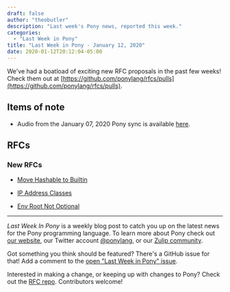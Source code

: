 ```yaml
---
draft: false
author: "theobutler"
description: "Last week's Pony news, reported this week."
categories:
  - "Last Week in Pony"
title: "Last Week in Pony - January 12, 2020"
date: 2020-01-12T20:12:04-05:00
---
```


We've had a boatload of exciting new RFC proposals in the past few weeks! Check them out at [https://github.com/ponylang/rfcs/pulls](https://github.com/ponylang/rfcs/pulls).

<!--more-->

## Items of note

- Audio from the January 07, 2020 Pony sync is available [here](https://sync-recordings.ponylang.io/r/2020_01_07.m4a).

## RFCs

### New RFCs

- [Move Hashable to Builtin](https://github.com/ponylang/rfcs/pull/157)

- [IP Address Classes](https://github.com/ponylang/rfcs/pull/158)

- [Env Root Not Optional](https://github.com/ponylang/rfcs/pull/159)

---

_Last Week In Pony_ is a weekly blog post to catch you up on the latest news for the Pony programming language. To learn more about Pony check out [our website](https://ponylang.io), our Twitter account [@ponylang](https://twitter.com/ponylang), or our [Zulip community](https://ponylang.zulipchat.com).

Got something you think should be featured? There's a GitHub issue for that! Add a comment to the [open "Last Week in Pony" issue](https://github.com/ponylang/ponylang.github.io/issues?q=is%3Aissue+is%3Aopen+label%3Alast-week-in-pony).

Interested in making a change, or keeping up with changes to Pony? Check out the [RFC repo](https://github.com/ponylang/rfcs). Contributors welcome!
